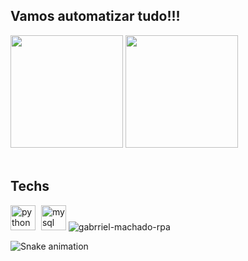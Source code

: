 ## Vamos automatizar tudo!!!


<div>
  
  <img  height="180em" src="https://github-readme-stats.vercel.app/api?username=gabriel-machado-dev&show_icons=true&theme=great-gatsby&include_all_commits=true&count_private=true"/>
  <img  height="180em" src="https://github-readme-stats.vercel.app/api/top-langs/?username=gabriel-machado-dev&layout=compact&langs_count=16&theme=great-gatsby"/>
</div>
<br>

<h2 align="left">Techs</h2>

<div align="left">
  <img src="https://skillicons.dev/icons?i=py" height="40" alt="python logo"  />
  <img width="1" />
  <img src="https://skillicons.dev/icons?i=mysql" height="40" alt="mysql logo"  />
  <img alt="gabrriel-machado-rpa" src="https://img.shields.io/badge/RPA-d3046c?style=for-the-badge&logo=rpa&logoColor=white">
</div>


![Snake animation](https://github.com/LuigiGF/LuigiGF/blob/output/github-contribution-grid-snake.svg)
